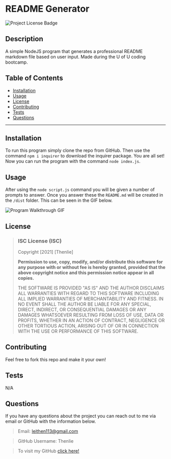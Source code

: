   # README Generator

  ![Project License Badge](https://img.shields.io/badge/license-ISC-brightgreen)

  ## Description

  A simple NodeJS program that generates a professional README markdown file based on user input. Made during the U of U coding bootcamp.

  ## Table of Contents

  * [Installation](#Installation)
  * [Usage](#Usage)
  * [License](#license)
  * [Contributing](#Contributing)
  * [Tests](#Tests)
  * [Questions](#Questions)

  ***

  ## Installation

  To run this program simply clone the repo from GitHub. Then use the command `npm i inquirer` to download the inquirer package. You are all set! Now you can run the program with the command `node index.js`.

  ## Usage

  After using the `node script.js` command you will be given a number of prompts to answer. Once you answer these the `README.md` will be created in the `/dist` folder. This can be seen in the GIF below. 

  ![Program Walkthrough GIF](https://github.com/Thenlie/readme-generator/blob/main/assets/videos/video-walkthrough.gif)  
  
  ## License
  
  
  > ### ISC License (ISC)
  > 
  > Copyright [2021] [Thenlie]
  > 
  > __Permission to use, copy, modify, and/or distribute this software for__
  > __any purpose with or without fee is hereby granted, provided that the__ 
  > __above copyright notice and this permission notice appear in all copies.__
  > 
  > THE SOFTWARE IS PROVIDED "AS IS" AND THE AUTHOR DISCLAIMS ALL WARRANTIES 
  > WITH REGARD TO THIS SOFTWARE INCLUDING ALL IMPLIED WARRANTIES OF 
  > MERCHANTABILITY AND FITNESS. IN NO EVENT SHALL THE AUTHOR BE LIABLE FOR 
  > ANY SPECIAL, DIRECT, INDIRECT, OR CONSEQUENTIAL DAMAGES OR ANY DAMAGES 
  > WHATSOEVER RESULTING FROM LOSS OF USE, DATA OR PROFITS, WHETHER IN AN 
  > ACTION OF CONTRACT, NEGLIGENCE OR OTHER TORTIOUS ACTION, ARISING OUT OF 
  > OR IN CONNECTION WITH THE USE OR PERFORMANCE OF THIS SOFTWARE.
    

    

  ## Contributing

  Feel free to fork this repo and make it your own! 

  ## Tests

  N/A
  
  ## Questions

  If you have any questions about the project you can reach out to me via email or GitHub with the information below. 

  >Email: leithen113@gmail.com 

  >GitHub Username: Thenlie 

  >To visit my GitHub [click here!](https://github.com/Thenlie)
